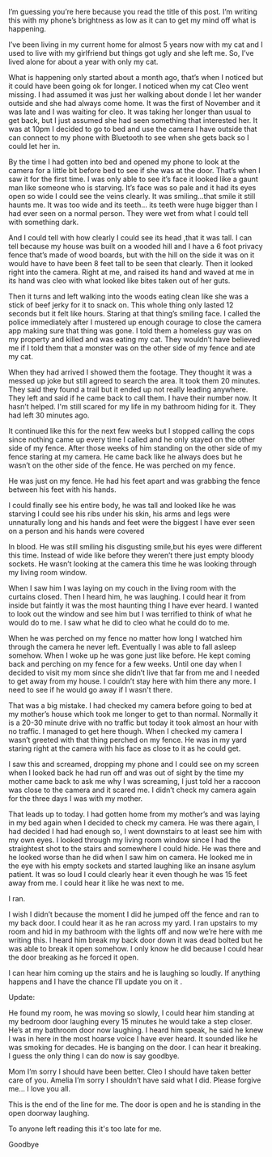  

I’m guessing you’re here because you read the title of this post. I’m writing this with my phone’s brightness as low as it can to get my mind off what is happening.

I’ve been living in my current home for almost 5 years now with my cat and I used to live with my girlfriend but things got ugly and she left me. So, I’ve lived alone for about a year with only my cat. 

What is happening only started about a month ago, that’s when I noticed but it could have been going ok for longer. I noticed when my cat Cleo went missing. I had assumed it was just her walking about donde I let her wander outside and she had always come home. It was the first of November and it was late and I was waiting for cleo. It was taking her longer than usual to get back, but I just assumed she had seen something that interested her. It was at 10pm I decided to go to bed and use the camera I have outside that can connect to my phone with Bluetooth to see when she gets back so I could let her in. 

By the time I had gotten into bed and opened my phone to look at the camera for a little bit before bed to see if she was at the door. That’s when I saw it for the first time. I was only able to see it’s face it looked like a gaunt man like someone who is starving. It’s face was so pale and it had its eyes open so wide I could see the veins clearly. It was smiling…that smile it still haunts me. It was too wide and its teeth… its teeth were huge bigger than I had ever seen on a normal person. They were wet from what I could tell with something dark. 

And I could tell with how clearly I could see its head ,that it was tall. I can tell because my house was built on a wooded hill and I have a 6 foot privacy fence that’s made of wood boards, but with the hill on the side it was on it would have to have been 8 feet tall to be seen that clearly. Then it looked right into the camera. Right at me, and raised its hand and waved at me in its hand was cleo with what looked like bites taken out of her guts. 

Then it turns and left walking into the woods eating clean like she was a stick of beef jerky for it to snack on. This whole thing only lasted 12 seconds but it felt like hours. Staring at that thing’s smiling face. I called the police immediately after I mustered up enough courage to close the camera app making sure that thing was gone. I told them a homeless guy was on my property and killed and was eating my cat. They wouldn’t have believed me if I told them that a monster was on the other side of my fence and ate my cat. 

When they had arrived I showed them the footage. They thought it was a messed up joke but still agreed to search the area. It took them 20 minutes. They said they found a trail but it ended up not really leading anywhere. They left and said if he came back to call them. I have their number now. It hasn’t helped. I'm still scared for my life in my bathroom hiding for it. They had left 30 minutes ago.

It continued like this for the next few weeks but I stopped calling the cops since nothing came up every time I called and he only stayed on the other side of my fence. After those weeks of him standing on the other side of my fence staring at my camera. He came back like he always does but he wasn’t on the other side of the fence. He was perched on my fence.

He was just on my fence. He had his feet apart and was grabbing the fence between his feet with his hands. 

I could finally see his entire body, he was tall and looked like he was starving I could see his ribs under his skin, his arms and legs were unnaturally long and his hands and feet were the biggest I have ever seen on a person and his hands were covered

In blood. He was still smiling his disgusting smile,but his eyes were different this time. Instead of wide like before they weren’t there just empty bloody sockets. He wasn’t looking at the camera this time he was looking through my living room window. 

When I saw him I was laying on my couch in the living room with the curtains closed. Then I heard him, he was laughing. I could hear it from inside but faintly it was the most haunting thing I have ever heard. I wanted to look out the window and see him but I was terrified to think of what he would do to me. I saw what he did to cleo what he could do to me.

When he was perched on my fence no matter how long I watched him through the camera he never left. Eventually I was able to fall asleep somehow. When I woke up he was gone just like before. He kept coming back and perching on my fence for a few weeks. Until one day when I decided to visit my mom since she didn’t live that far from me and I needed to get away from my house. I couldn’t stay here with him there any more. I need to see if he would go away if I wasn't there. 

That was a big mistake. I had checked my camera before going to bed at my mother’s house which took me longer to get to than normal. Normally it is a 20-30 minute drive with no traffic but today it took almost an hour with no traffic. I managed to get here though. When I checked my camera I wasn’t greeted with that thing perched on my fence. He was in my yard staring right at the camera with his face as close to it as he could get. 

I saw this and screamed, dropping my phone and I could see on my screen when I looked back he had run off and was out of sight by the time my mother came back to ask me why I was screaming, I just told her a raccoon was close to the camera and it scared me. I didn’t check my camera again for the three days I was with my mother.

That leads up to today. I had gotten home from my mother’s and was laying in my bed again when I decided to check my camera. He was there again, I had decided I had had enough so, I went downstairs to at least see him with my own eyes. I looked through my living room window since I had the straightest shot to the stairs and somewhere I could hide. He was there and he looked worse than he did when I saw him on camera. He looked me in the eye with his empty sockets and started laughing like an insane asylum patient. It was so loud I could clearly hear it even though he was 15 feet away from me. I could hear it like he was next to me. 

I ran.

I wish I didn’t because the moment I did he jumped off the fence and ran to my back door. I could hear it as he ran across my yard. I ran upstairs to my room and hid in my bathroom with the lights off and now we’re here with me writing this. I heard him break my back door down it was dead bolted but he was able to break it open somehow. I only know he did because I could hear the door breaking as he forced it open.

I can hear him coming up the stairs and he is laughing so loudly. If anything happens and I have the chance I’ll update you on it .

Update:

He found my room, he was moving so slowly, I could hear him standing at my bedroom door laughing every 15 minutes he would take a step closer. He’s at my bathroom door now laughing. I heard him speak, he said he knew I was in here in the most hoarse voice I have ever heard. It sounded like he was smoking for decades. He is banging on the door. I can hear it breaking. I guess the only thing I can do now is say goodbye.

Mom I’m sorry I should have been better. Cleo I should have taken better care of you. Amelia I’m sorry I shouldn’t have said what I did. Please forgive me… I love you all.

This is the end of the line for me. The door is open and he is standing in the open doorway laughing. 

To anyone left reading this it's too late for me.

Goodbye